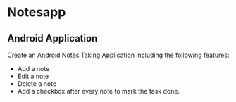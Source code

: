 # Notesapp

## Android Application

Create an Android Notes Taking Application including the following features:
- Add a note
- Edit a note
- Delete a note
- Add a checkbox after every note to mark the task done.
